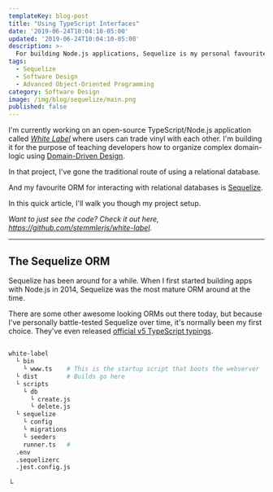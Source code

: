 ```yaml
---
templateKey: blog-post
title: "Using TypeScript Interfaces"
date: '2019-06-24T10:04:10-05:00'
updated: '2019-06-24T10:04:10-05:00'
description: >-
  For building Node.js applications, Sequelize is my personal favourite ORM. I've battle-tested it in production with a handful of real-life projects and it's still my first choice for interacting with a relational database. Here's a walkthrough of my production setup with Node.js, TypeScript and Jest.
tags:
  - Sequelize
  - Software Design
  - Advanced Object-Oriented Programming
category: Software Design
image: /img/blog/sequelize/main.png
published: false
---
```


I'm currently working on an open-source TypeScript/Node.js application called _[White Label](https://github.com/stemmlerjs/white-label)_ where users can trade vinyl with each other. I'm building it for the purpose of teaching developers how to organize complex domain-logic using [Domain-Driven Design](/articles/domain-driven-design-intro/).  

In that project, I've gone the traditional route of using a relational database. 

And my favourite ORM for interacting with relational databases is [Sequelize](http://docs.sequelizejs.com/).

In this quick article, I'll walk you though my project setup.

_Want to just see the code? Check it out here, https://github.com/stemmlerjs/white-label._

---

## The Sequelize ORM

Sequelize has been around for a while. When I first started building apps with Node.js in 2014, Sequelize was the most mature ORM around at the time. 

There are some other awesome looking ORMs out there today, but because I've personally battle-tested Sequelize over time, it's normally been my first choice. They've even released [official v5 TypeScript typings](http://docs.sequelizejs.com/manual/typescript).

## 
```bash
white-label
  └ bin 
    └ www.ts    # This is the startup script that boots the webserver
  └ dist        # Builds go here
  └ scripts  
    └ db
      └ create.js
      └ delete.js
  └ sequelize
    └ config
    └ migrations
    └ seeders
    runner.ts   # 
  .env
  .sequelizerc
  .jest.config.js
```
└